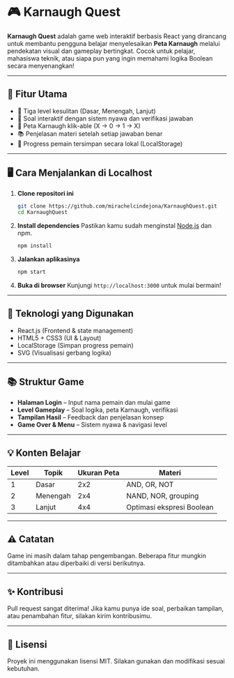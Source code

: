 # 🎮 Karnaugh Quest

**Karnaugh Quest** adalah game web interaktif berbasis React yang dirancang untuk membantu pengguna belajar menyelesaikan **Peta Karnaugh** melalui pendekatan visual dan gameplay bertingkat. Cocok untuk pelajar, mahasiswa teknik, atau siapa pun yang ingin memahami logika Boolean secara menyenangkan!

---

## 🚀 Fitur Utama

* 🌟 Tiga level kesulitan (Dasar, Menengah, Lanjut)
* 🧠 Soal interaktif dengan sistem nyawa dan verifikasi jawaban
* 🧹 Peta Karnaugh klik-able (X → 0 → 1 → X)
* 📚 Penjelasan materi setelah setiap jawaban benar
* 💾 Progress pemain tersimpan secara lokal (LocalStorage)

---

## 🖥️ Cara Menjalankan di Localhost

1. **Clone repositori ini**

   ```bash
   git clone https://github.com/mirachelcindejona/KarnaughQuest.git
   cd KarnaughQuest
   ```

2. **Install dependencies**
   Pastikan kamu sudah menginstal [Node.js](https://nodejs.org/) dan npm.

   ```bash
   npm install
   ```

3. **Jalankan aplikasinya**

   ```bash
   npm start
   ```

4. **Buka di browser**
   Kunjungi `http://localhost:3000` untuk mulai bermain!

---

## 🧱 Teknologi yang Digunakan

* React.js (Frontend & state management)
* HTML5 + CSS3 (UI & Layout)
* LocalStorage (Simpan progress pemain)
* SVG (Visualisasi gerbang logika)

---

## 📚 Struktur Game

* **Halaman Login** – Input nama pemain dan mulai game
* **Level Gameplay** – Soal logika, peta Karnaugh, verifikasi
* **Tampilan Hasil** – Feedback dan penjelasan konsep
* **Game Over & Menu** – Sistem nyawa & navigasi level

---

## 💡 Konten Belajar

| Level | Topik    | Ukuran Peta | Materi                    |
| ----- | -------- | ----------- | ------------------------- |
| 1     | Dasar    | 2x2         | AND, OR, NOT              |
| 2     | Menengah | 2x4         | NAND, NOR, grouping       |
| 3     | Lanjut   | 4x4         | Optimasi ekspresi Boolean |

---

## ⚠️ Catatan

Game ini masih dalam tahap pengembangan. Beberapa fitur mungkin ditambahkan atau diperbaiki di versi berikutnya.

---

## ✨ Kontribusi

Pull request sangat diterima! Jika kamu punya ide soal, perbaikan tampilan, atau penambahan fitur, silakan kirim kontribusimu.

---

## 📜 Lisensi

Proyek ini menggunakan lisensi MIT. Silakan gunakan dan modifikasi sesuai kebutuhan.
